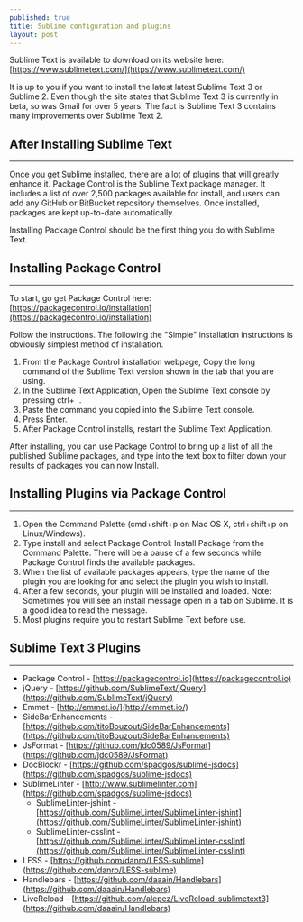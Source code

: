 ```yaml
---
published: true
title: Sublime configuration and plugins
layout: post
---
```

Sublime Text is available to download on its website here: [https://www.sublimetext.com/](https://www.sublimetext.com/)

It is up to you if you want to install the latest latest Sublime Text 3 or Sublime 2. Even though the site states that Sublime Text 3 is currently in beta, so was Gmail for over 5 years. The fact is Sublime Text 3 contains many improvements over Sublime Text 2.  


## After Installing Sublime Text
---
Once you get Sublime installed, there are a lot of plugins that will greatly enhance it. Package Control is the Sublime Text package manager. It includes a list of over 2,500 packages available for install, and users can add any GitHub or BitBucket repository themselves. Once installed, packages are kept up-to-date automatically.  

Installing Package Control should be the first thing you do with Sublime Text. 


## Installing Package Control
---
To start, go get Package Control here: [https://packagecontrol.io/installation](https://packagecontrol.io/installation)

Follow the instructions. The following the "Simple" installation instructions is obviously simplest method of installation.

1. From the Package Control installation webpage, Copy  the long command of the Sublime Text version shown in the tab that you are using.
2. In the Sublime Text Application, Open the Sublime Text console by pressing ctrl+ \`.
3. Paste the command you copied into the Sublime Text console.
4. Press Enter.
5. After Package Control installs, restart the Sublime Text Application.

After installing, you can use Package Control to bring up a list of all the published Sublime packages, and type into the text box to filter down your results of packages you can now Install.  


## Installing Plugins via Package Control
---
1. Open the Command Palette (cmd+shift+p  on Mac OS X, ctrl+shift+p on Linux/Windows).
2. Type install and select Package Control: Install Package from the Command Palette. There will be a pause of a few seconds while Package Control finds the available packages.
3. When the list of available packages appears, type the name of the plugin you are looking for and select the plugin you wish to install.
4. After a few seconds, your plugin will be installed and loaded. Note: Sometimes you will see an install message open in a tab on Sublime. It is a good idea to read the message.
5. Most plugins require you to restart Sublime Text before use.  


## Sublime Text 3 Plugins
---
- Package Control -  [https://packagecontrol.io](https://packagecontrol.io)
- jQuery - [https://github.com/SublimeText/jQuery](https://github.com/SublimeText/jQuery)
- Emmet - [http://emmet.io/](http://emmet.io/)
- SideBarEnhancements -  [https://github.com/titoBouzout/SideBarEnhancements](https://github.com/titoBouzout/SideBarEnhancements)
- JsFormat -  [https://github.com/jdc0589/JsFormat](https://github.com/jdc0589/JsFormat)
- DocBlockr -  [https://github.com/spadgos/sublime-jsdocs](https://github.com/spadgos/sublime-jsdocs)
- SublimeLinter -  [http://www.sublimelinter.com](https://github.com/spadgos/sublime-jsdocs)
	* SublimeLinter-jshint - [https://github.com/SublimeLinter/SublimeLinter-jshint](https://github.com/SublimeLinter/SublimeLinter-jshint)
    * SublimeLinter-csslint - [https://github.com/SublimeLinter/SublimeLinter-csslint](https://github.com/SublimeLinter/SublimeLinter-csslint)
- LESS - [https://github.com/danro/LESS-sublime](https://github.com/danro/LESS-sublime)
- Handlebars - [https://github.com/daaain/Handlebars](https://github.com/daaain/Handlebars)
- LiveReload - [https://github.com/alepez/LiveReload-sublimetext3](https://github.com/daaain/Handlebars)
